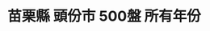 ---
title: "苗栗縣 頭份市 500盤 所有年份"
keywords:
  - 美食競賽
  - 台灣美食
  - 美食精選
datePublished: "2025-06-30"
dateModified: "2025-07-01"
city: "苗栗縣"
district: "頭份市"
award: "500盤"
year: "所有年份"
page: 1
count: 1

restaurants:
  - name: "斗煥坪水餃館"
    address: "苗栗縣頭份市中正二路210號"
    phone: "037660166"
    geo: "24.680302336757983, 120.9468297837565"
    google_map: "https://maps.app.goo.gl/6oHAV4658nAmiz7R9"
    footinder: "https://footinder.com.tw/%E8%8B%97%E6%A0%97%E7%B8%A3%E9%A0%AD%E4%BB%BD%E5%B8%82/74641/"
    official: "https://www.facebook.com/DHPdumpling/"
    award:
    - name: "500盤"
      year: "2024"
---